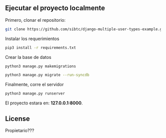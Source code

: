 ## Ejecutar el proyecto localmente

Primero, clonar el repositorio:

```bash
git clone https://github.com/sibtc/django-multiple-user-types-example.git
```

Instalar los requerimientos

```bash
pip3 install -r requirements.txt
```

Crear la base de datos

```bash
python3 manage.py makemigrations

python3 manage.py migrate --run-syncdb

```

Finalmente, corre el servidor

```bash
python3 manage.py runserver
```

El proyecto estara en: **127.0.0.1:8000**.


## License

Propietario???
